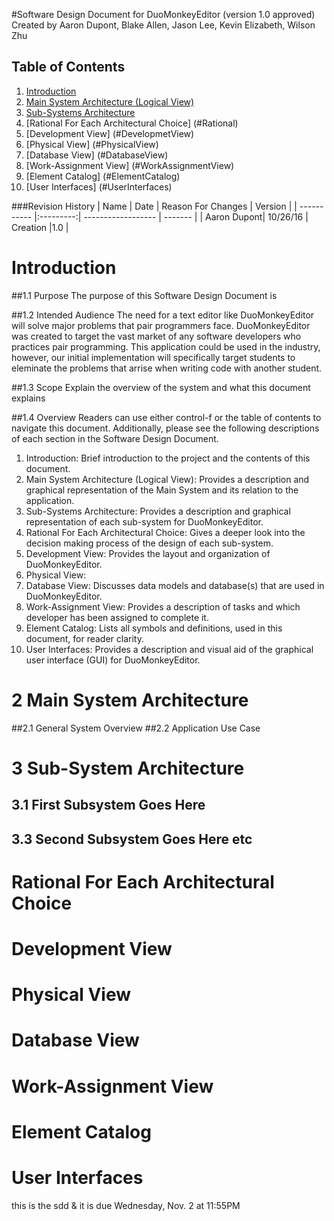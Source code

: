 #Software Design Document for DuoMonkeyEditor (version 1.0 approved)
Created by Aaron Dupont, Blake Allen, Jason Lee, Kevin Elizabeth, Wilson Zhu


## Table of Contents
1. [Introduction](#Introduction)
2. [Main System Architecture (Logical View)](#MainArchitecture)
3. [Sub-Systems Architecture](#SubArchitecture)
4. [Rational For Each Architectural Choice] (#Rational)
5. [Development View] (#DevelopmetView)
6. [Physical View] (#PhysicalView)
7. [Database View] (#DatabaseView)
8. [Work-Assignment View] (#WorkAssignmentView)
9. [Element Catalog] (#ElementCatalog)
10. [User Interfaces] (#UserInterfaces)

###Revision History
| Name        | Date      | Reason For Changes | Version |
| ----------- |:---------:| ------------------ | ------- |
| Aaron Dupont| 10/26/16  | Creation           |1.0      |

# Introduction
##1.1 Purpose
  The purpose of this Software Design Document is 
  
##1.2 Intended Audience
  The need for a text editor like DuoMonkeyEditor will solve major problems that pair programmers face. DuoMonkeyEditor was created to target the vast market of any software developers who practices pair programming. This application could be used in the industry, however, our initial implementation will specifically target students to eleminate the problems that arrise when writing code with another student.
  
##1.3 Scope
  Explain the overview of the system and what this document explains
  
##1.4 Overview
  Readers can use either control-f or the table of contents to navigate this document. Additionally, please see the following descriptions of each section in the Software Design Document.
1. Introduction:  Brief introduction to the project and the contents of this document.
2. Main System Architecture (Logical View): Provides a description and graphical representation of the Main System and its relation to the application.
3. Sub-Systems Architecture: Provides a description and graphical representation of each sub-system for DuoMonkeyEditor.
4. Rational For Each Architectural Choice: Gives a deeper look into the decision making process of the design of each sub-system.
5. Development View: Provides the layout and organization of DuoMonkeyEditor.
6. Physical View: 
7. Database View: Discusses data models and database(s) that are used in DuoMonkeyEditor.
8. Work-Assignment View: Provides a description of tasks and which developer has been assigned to complete it.
9. Element Catalog: Lists all symbols and definitions, used in this document, for reader clarity.
10. User Interfaces: Provides a description and visual aid of the graphical user interface (GUI) for DuoMonkeyEditor.
  

# 2 Main System Architecture
##2.1 General System Overview
##2.2 Application Use Case

# 3 Sub-System Architecture
## 3.1 First Subsystem Goes Here
## 3.3 Second Subsystem Goes Here etc
# Rational For Each Architectural Choice
# Development View
# Physical View
# Database View
# Work-Assignment View
# Element Catalog
# User Interfaces

this is the sdd & it is due Wednesday, Nov. 2 at 11:55PM
